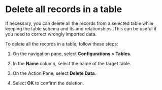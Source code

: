 ﻿# Delete all records in a table

If necessary, you can delete all the records from a selected table while keeping the table schema and its and relationships. This can be useful if you need to correct wrongly imported data.

To delete all the records in a table, follow these steps:

1.  On the navigation pane, select **Configurations &gt; Tables**.

2.  In the **Name** column, select the name of the target table.

3.  On the Action Pane, select **Delete Data**.

4.  Select **OK** to confirm the deletion.


